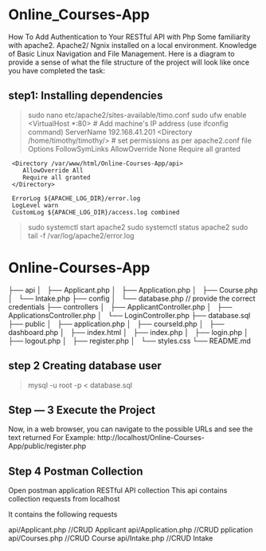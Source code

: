 # Online_Courses-App
How To Add Authentication to Your RESTful API with Php
Some familiarity with apache2. Apache2/ Ngnix installed on a local environment. Knowledge of Basic Linux Navigation and File Management. Here is a diagram to provide a sense of what the file structure of the project will look like once you have completed the task:
## step1: Installing dependencies
 > sudo nano etc/apache2/sites-available/timo.conf 
 > sudo ufw enable
<VirtualHost *:80>
     # Add machine's IP address (use ifconfig command)
     ServerName 192.168.41.201
     <Directory /home/timothy/timothy/>
     		# set permissions as per apache2.conf file
            Options FollowSymLinks
            AllowOverride None
            Require all granted
     </Directory>

     <Directory /var/www/html/Online-Courses-App/api>
        AllowOverride All
        Require all granted
     </Directory>

     ErrorLog ${APACHE_LOG_DIR}/error.log
     LogLevel warn
     CustomLog ${APACHE_LOG_DIR}/access.log combined
</VirtualHost>

 > sudo systemctl start apache2
 > sudo systemctl status apache2
 > sudo tail -f /var/log/apache2/error.log


# Online-Courses-App
├── api
│   ├── Applicant.php
│   ├── Application.php
│   ├── Course.php
│   └── Intake.php
├── config
│   └── database.php // provide the correct credentials
├── controllers
│   ├── ApplicantController.php
│   ├── ApplicationsController.php
│   └── LoginController.php
├── database.sql
├── public
│   ├── application.php
│   ├── courseId.php
│   ├── dashboard.php
│   ├── index.html
│   ├── index.php
│   ├── login.php
│   ├── logout.php
│   ├── register.php
│   └── styles.css
└── README.md


## step 2 Creating database user
 > mysql -u root -p < database.sql

## Step — 3 Execute the Project
Now, in a web browser, you can navigate to the possible URLs and see the text returned 
For Example: http://localhost/Online-Courses-App/public/register.php

## Step 4 Postman Collection
Open postman application
RESTful API collection
This api contains collection requests from localhost

It contains the following requests

  api/Applicant.php //CRUD Applicant
  api/Application.php //CRUD pplication
  api/Courses.php //CRUD Course
  api/Intake.php //CRUD Intake

